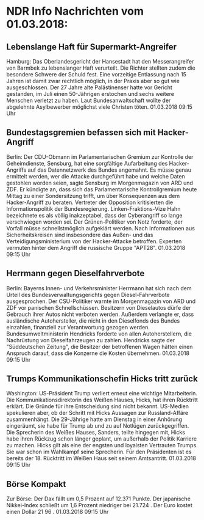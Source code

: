# NDR Info Nachrichten vom 01.03.2018:


## Lebenslange Haft für Supermarkt-Angreifer
Hamburg: Das Oberlandesgericht der Hansestadt hat den Messerangreifer von Barmbek zu lebenslanger Haft verurteilt. Die Richter stellten zudem die besondere Schwere der Schuld fest. Eine vorzeitige Entlassung nach 15 Jahren ist damit zwar rechtlich möglich, in der Praxis aber so gut wie ausgeschlossen. Der 27 Jahre alte Palästinenser hatte vor Gericht gestanden, im Juli einen 50-Jährigen erstochen und sechs weitere Menschen verletzt zu haben. Laut Bundesanwaltschaft wollte der abgelehnte Asylbewerber möglichst viele Christen töten. 01.03.2018 09:15 Uhr 

## Bundestagsgremien befassen sich mit Hacker-Angriff
Berlin: Der CDU-Obmann im Parlamentarischen Gremium zur Kontrolle der Geheimdienste, Sensburg, hat eine sorgfältige Aufarbeitung des Hacker-Angriffs auf das Datennetzwerk des Bundes angemahnt. Es müsse genau ermittelt werden, wer die Attacke durchgeführt habe und welche Daten gestohlen worden seien, sagte Sensburg im Morgenmagazin von ARD und ZDF. Er kündigte an, dass sich das Parlamentarische Kontrollgremium heute Mittag zu einer Sondersitzung trifft, um über Konsequenzen aus dem Hacker-Angriff zu beraten. Vertreter der Opposition kritisierten die Informationspolitik der Bundesregierung. Linken-Fraktions-Vize Hahn bezeichnete es als völlig inakzeptabel, dass der Cyberangriff so lange verschwiegen worden sei. Der Grünen-Politiker von Notz forderte, der Vorfall müsse schnellstmöglich aufgeklärt werden. Nach Informationen aus Sicherheitskreisen sind insbesondere das Außen- und das Verteidigungsministerium von der Hacker-Attacke betroffen. Experten vermuten hinter dem Angriff die russische Gruppe "APT28". 01.03.2018 09:15 Uhr 

## Herrmann gegen Dieselfahrverbote
Berlin: 	Bayerns Innen- und Verkehrsminister Herrmann hat sich nach dem Urteil des Bundesverwaltungsgerichts gegen Diesel-Fahrverbote ausgesprochen. Der CSU-Politiker warnte im Morgenmagazin von ARD und ZDF vor panischen Schnellschüssen. Besitzern von Dieselautos dürfe der Gebrauch ihrer Autos nicht verboten werden. Außerdem verlangte er, dass ausländische Autohersteller, die nicht in den Dieselfonds des Bundes einzahlen, finanziell zur Verantwortung gezogen werden. Bundesumweltministerin Hendricks forderte von allen Autoherstellern, die Nachrüstung von Dieselfahrzeugen zu zahlen. Hendricks sagte der "Süddeutschen Zeitung", die Besitzer der betroffenen Wagen hätten einen Anspruch darauf, dass die Konzerne die Kosten übernehmen. 01.03.2018 09:15 Uhr 

## Trumps Kommunikationschefin Hicks tritt zurück
Washington: US-Präsident Trump verliert erneut eine wichtige Mitarbeiterin. Die Kommunikationsdirektorin des Weißen Hauses, Hicks, hat ihren Rücktritt erklärt. Die Gründe für ihre Entscheidung sind nicht bekannt. US-Medien spekulieren aber, ob der Schritt mit Hicks Aussagen zur Russland-Affäre zusammenhängt. Die 29-Jährige hatte am Dienstag in einer Anhörung eingeräumt, sie habe für Trump ab und zu auf Notlügen zurückgegriffen. Die Sprecherin des Weißes Hauses, Sanders, teilte hingegen mit, Hicks habe ihren Rückzug schon länger geplant, um außerhalb der Politik Karriere zu machen. Hicks gilt als eine der engsten und loyalsten Vertrauten Trumps. Sie war schon im Wahlkampf seine Sprecherin. Für den Präsidenten ist es bereits der 18. Rücktritt im Weißen Haus seit seinem Amtsantritt. 01.03.2018 09:15 Uhr 

## Börse Kompakt
Zur Börse: Der Dax fällt um  0,5  Prozent auf  12.371  Punkte. Der japanische Nikkei-Index schließt um  1,6  Prozent niedriger bei  21.724 . Der Euro kostet einen Dollar  21 96 . 01.03.2018 09:15 Uhr 
